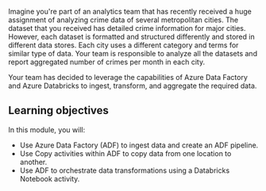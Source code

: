 Imagine you're part of an analytics team that has recently received a huge assignment of analyzing crime data of several metropolitan cities. The dataset that you received has detailed crime information for major cities. However, each dataset is formatted and structured differently and stored in different data stores. Each city uses a different category and terms for similar type of data. Your team is responsible to analyze all the datasets and report aggregated number of crimes per month in each city.

Your team has decided to leverage the capabilities of Azure Data Factory and Azure Databricks to ingest, transform, and aggregate the required data.

## Learning objectives

In this module, you will:

- Use Azure Data Factory (ADF) to ingest data and create an ADF pipeline.
- Use Copy activities within ADF to copy data from one location to another.
- Use ADF to orchestrate data transformations using a Databricks Notebook activity.
